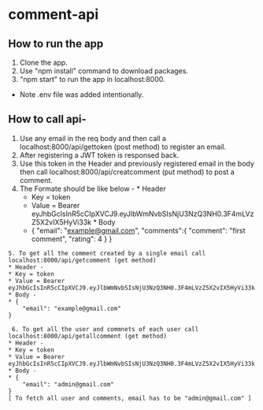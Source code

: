 # comment-api
## How to run the app
  1. Clone the app.
  2. Use "npm install" command to download packages.
  3. "npm start" to run the app in localhost:8000.
 * Note .env file was added intentionally. 

## How to call api-
  1. Use any email in the req body and then call a localhost:8000/api/gettoken (post method) to register an email.
  2. After registering a JWT token is responsed back.
  3. Use this token in the Header and previously registered email in the body then call localhost:8000/api/creatcomment (put method) to post a comment.
  4. The Formate should be like below - 
    * Header 
      * Key = token
      * Value = Bearer eyJhbGcIsInR5cCIpXVCJ9.eyJlbWmNvbSIsNjU3NzQ3NH0.3F4mLVzZ5X2vIX5HyVi33k
    * Body 
      * {
          "email": "example@gmail.com",
          "comments":{
              "comment": "first comment",
              "rating": 4
          }
      }
    
    5. To get all the comment created by a single email call localhost:8000/api/getcomment (get method)
    * Header - 
    * Key = token
    * Value = Bearer eyJhbGcIsInR5cCIpXVCJ9.eyJlbWmNvbSIsNjU3NzQ3NH0.3F4mLVzZ5X2vIX5HyVi33k
    * Body - 
    * {
        "email": "example@gmail.com"
    }
    
     6. To get all the user and commnets of each user call localhost:8000/api/getallcomment (get method)
    * Header - 
    * Key = token
    * Value = Bearer eyJhbGcIsInR5cCIpXVCJ9.eyJlbWmNvbSIsNjU3NzQ3NH0.3F4mLVzZ5X2vIX5HyVi33k
    * Body - 
    * {
        "email": "admin@gmail.com"
    }
    [ To fetch all user and comments, email has to be "admin@gmail.com" ]
